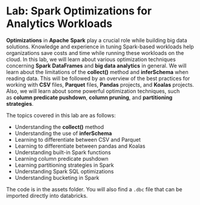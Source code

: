 # Lab: Spark Optimizations for Analytics Workloads

**Optimizations** in **Apache** **Spark** play a crucial role while building big data solutions. Knowledge and experience in tuning Spark-based workloads help organizations save costs and time while running these workloads on the cloud. In this lab, we will learn about various optimization techniques concerning **Spark** **DataFrames** and **big data analytics** in general. We will learn about the limitations of the **collect()** method and **inferSchema** when reading data. This will be followed by an overview of the best practices for working with **CSV** files, **Parquet** files, **Pandas** projects, and **Koalas** projects. Also, we will learn about some powerful optimization techniques, such as **column predicate pushdown**, **column pruning**, and **partitioning strategies**.

The topics covered in this lab are as follows:

- Understanding the **collect()** method
- Understanding the use of **inferSchema**
- Learning to differentiate between CSV and Parquet
- Learning to differentiate between pandas and Koalas
- Understanding built-in Spark functions
- Learning column predicate pushdown
- Learning partitioning strategies in Spark
- Understanding Spark SQL optimizations
- Understanding bucketing in Spark

The code is in the assets folder. You will also find a `.dbc` file that can be imported directly into databricks.